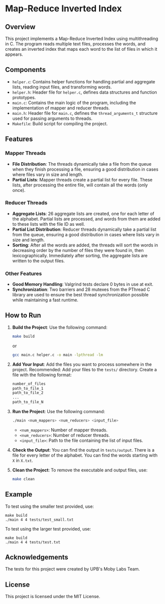 # Map-Reduce Inverted Index

## Overview

This project implements a Map-Reduce Inverted Index using multithreading in C. The program reads multiple text files, processes the words, and creates an inverted index that maps each word to the list of files in which it appears.

## Components
- `helper.c`: Contains helper functions for handling partial and aggregate lists, reading input files, and transforming words.
- `helper.h`: Header file for `helper.c`, defines data structures and function prototypes.
- `main.c`: Contains the main logic of the program, including the implementation of mapper and reducer threads.
- `main.h`: Header file for `main.c`, defines the `thread_arguments_t` structure used for passing arguments to threads.
- `Makefile`: Build script for compiling the project.

## Features

### Mapper Threads

- **File Distribution**: The threads dynamically take a file from the queue when they finish processing a file, ensuring a good distribution in cases where files vary in size and length.
- **Partial Lists**: Mapper threads create a partial list for every file. These lists, after processing the entire file, will contain all the words (only once).

### Reducer Threads

- **Aggregate Lists**: 26 aggregate lists are created, one for each letter of the alphabet. Partial lists are processed, and words from them are added to these lists with the file ID as well.
- **Partial List Distribution**: Reducer threads dynamically take a partial list from the queue, ensuring a good distribution in cases where lists vary in size and length.
- **Sorting**: After all the words are added, the threads will sort the words in decreasing order by the number of files they were found in, then lexicographically. Immediately after sorting, the aggregate lists are written to the output files.

### Other Features

- **Good Memory Handling**: Valgrind tests declare 0 bytes in use at exit.
- **Synchronization**: Two barriers and 28 mutexes from the PThread C library are used to ensure the best thread synchronization possible while maintaining a fast runtime.

## How to Run
1. **Build the Project**: Use the following command:
    ```sh
    make build
    ```
    or
    ```sh
    gcc main.c helper.c -o main -lpthread -lm
    ```
2. **Add Your Input**: Add the files you want to process somewhere in the project. Recommended: Add your files to the `tests/` directory. Create a file with the following format:

    ```sh
    number_of_files
    path_to_file_1
    path_to_file_2
    ...
    path_to_file_N
    ```
3. **Run the Project**: Use the following command:
    ```sh
    ./main <num_mappers> <num_reducers> <input_file>
    ```

    - `<num_mappers>`: Number of mapper threads.
    - `<num_reducers>`: Number of reducer threads.
    - `<input_file>`: Path to the file containing the list of input files.

4. **Check the Output**: You can find the output in `tests/output`. There is a file for every letter of the alphabet. You can find the words starting with `X` in `X.txt`.

5. **Clean the Project**: To remove the executable and output files, use:

    ```sh
    make clean
    ```

## Example

To test using the smaller test provided, use:

    make build
    ./main 4 4 tests/test_small.txt

To test using the larger test provided, use:

    make build
    ./main 4 4 tests/test.txt

## Acknowledgements

The tests for this project were created by UPB's Moby Labs Team.

## License

This project is licensed under the MIT License.